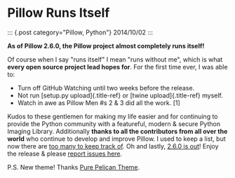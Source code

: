 # Pillow Runs Itself

::: {.post category="Pillow, Python"}
2014/10/02
:::

**As of Pillow 2.6.0, the Pillow project almost completely runs
itself!**

Of course when I say \"runs itself\" I mean \"runs without me\", which
is what **every open source project lead hopes for**. For the first time
ever, I was able to:

-   Turn off GitHub Watching until two weeks before the release.
-   Not run [setup.py upload]{.title-ref} or [twine upload]{.title-ref}
    myself.
-   Watch in awe as Pillow Men #s 2 & 3 did all the work. \[1\]

Kudos to these gentlemen for making my life easier and for continuing to
provide the Python community with a featureful, modern & secure Python
Imaging Library. Additionally **thanks to all the contributors from all
over the world** who continue to develop and improve Pillow. I used to
keep a list, but now there are [too many to keep track
of](https://github.com/python-pillow/Pillow/graphs/contributors). Oh and
lastly, [2.6.0 is
out](https://twitter.com/wiredfool/status/517382632267841536)! Enjoy the
release & please [report issues
here](https://github.com/python-pillow/Pillow/issues).

P.S. New theme! Thanks [Pure Pelican Theme](http://purepelican.com/).
